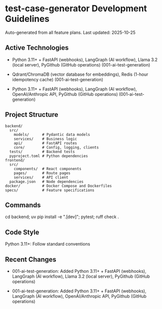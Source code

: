 ﻿# test-case-generator Development Guidelines

Auto-generated from all feature plans. Last updated: 2025-10-25

## Active Technologies
- Python 3.11+ + FastAPI (webhooks), LangGraph (AI workflow), Llama 3.2 (local server), PyGithub (GitHub operations) (001-ai-test-generation)
- Qdrant/ChromaDB (vector database for embeddings), Redis (1-hour idempotency cache) (001-ai-test-generation)

- Python 3.11+ + FastAPI (webhooks), LangGraph (AI workflow), OpenAI/Anthropic API, PyGithub (GitHub operations) (001-ai-test-generation)

## Project Structure

```text
backend/
  src/
    models/      # Pydantic data models
    services/    # Business logic
    api/         # FastAPI routes
    core/        # Config, logging, clients
  tests/         # Backend tests
  pyproject.toml # Python dependencies
frontend/
  src/
    components/  # React components
    pages/       # Route pages
    services/    # API client
  package.json   # Node dependencies
docker/          # Docker Compose and Dockerfiles
specs/           # Feature specifications
```

## Commands

cd backend; uv pip install -e ".[dev]"; pytest; ruff check .

## Code Style

Python 3.11+: Follow standard conventions

## Recent Changes
- 001-ai-test-generation: Added Python 3.11+ + FastAPI (webhooks), LangGraph (AI workflow), Llama 3.2 (local server), PyGithub (GitHub operations)

- 001-ai-test-generation: Added Python 3.11+ + FastAPI (webhooks), LangGraph (AI workflow), OpenAI/Anthropic API, PyGithub (GitHub operations)

<!-- MANUAL ADDITIONS START -->
<!-- MANUAL ADDITIONS END -->
